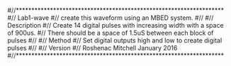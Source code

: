 #//*******************************************************************
#//                           Lab1-wave
#//             create this waveform using an MBED system. 
#//
#// Description
#//    Create 14 digital pulses with increasing width with a space of 900us. 
#//    There should be a space of 1.5uS between each block of pulses
#//
#// Method
#//    Set digital outputs high and low to create digital pulses
#//
#// Version
#//    Roshenac Mitchell  January 2016
#//*******************************************************************   
